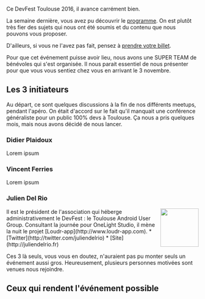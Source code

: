 Ce DevFest Toulouse 2016, il avance carrément bien.

La semaine dernière, vous avez pu découvrir le [programme](./schedule). On est plutôt très fier des sujets qui nous ont été soumis et du contenu que nous pouvons vous proposer.

D'ailleurs, si vous ne l'avez pas fait, pensez à [prendre votre billet](https://www.billetweb.fr/devfest-toulouse-2016).

Pour que cet événement puisse avoir lieu, nous avons une SUPER TEAM de bénévoles qui s'est organisée. Il nous parait essentiel de nous présenter pour que vous vous sentiez chez vous en arrivant le 3 novembre.

## Les 3 initiateurs

Au départ, ce sont quelques discussions à la fin de nos différents meetups, pendant l'apéro. On était d'accord sur le fait qu'il manquait une conférence généraliste pour un public 100% devs à Toulouse. Ça nous a pris quelques mois, mais nous avons décidé de nous lancer.

### Didier Plaidoux

Lorem ipsum

### Vincent Ferries 

Lorem ipsum

### Julien Del Rio

<img style="float: right; width: 100px; height: 100px" src="/images/people/juliendelrio.jpg">
Il est le président de l'association qui héberge administrativement le DevFest : le Toulouse Android User Group. Consultant la journée pour OneLight Studio, il mène la nuit le projet [Loudr-app](http://www.loudr-app.com).
* [Twitter](http://twitter.com/juliendelrio)
* [Site](http://juliendelrio.fr)

Ces 3 là seuls, vous vous en doutez, n'auraient pas pu monter seuls un événement aussi gros. Heureusement, plusieurs personnes motivées sont venues nous rejoindre.

## Ceux qui rendent l'événement possible